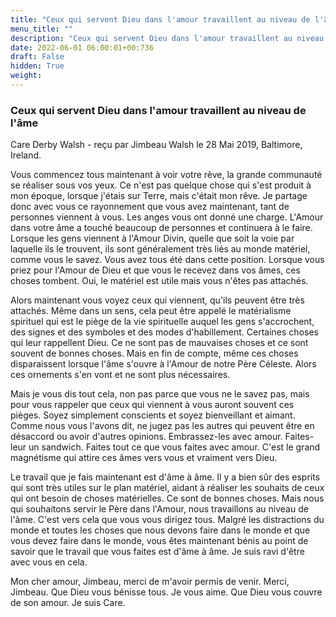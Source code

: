 ```yaml
---
title: "Ceux qui servent Dieu dans l'amour travaillent au niveau de l'âme"
menu_title: ""
description: "Ceux qui servent Dieu dans l'amour travaillent au niveau de l'âme"
date: 2022-06-01 06:00:01+00:736
draft: False
hidden: True
weight:
---
```

### Ceux qui servent Dieu dans l'amour travaillent au niveau de l'âme

Care Derby Walsh - reçu par Jimbeau Walsh le 28 Mai 2019, Baltimore, Ireland.

Vous commencez tous maintenant à voir votre rêve, la grande communauté se réaliser sous vos yeux. Ce n'est pas quelque chose qui s'est produit à mon époque, lorsque j'étais sur Terre, mais c'était mon rêve. Je partage donc avec vous ce rayonnement que vous avez maintenant, tant de personnes viennent à vous. Les anges vous ont donné une charge. L'Amour dans votre âme a touché beaucoup de personnes et continuera à le faire. Lorsque les gens viennent à l'Amour Divin, quelle que soit la voie par laquelle ils le trouvent, ils sont généralement très liés au monde matériel, comme vous le savez. Vous avez tous été dans cette position. Lorsque vous priez pour l'Amour de Dieu et que vous le recevez dans vos âmes, ces choses tombent. Oui, le matériel est utile mais vous n'êtes pas attachés.

Alors maintenant vous voyez ceux qui viennent, qu'ils peuvent être très attachés. Même dans un sens, cela peut être appelé le matérialisme spirituel qui est le piège de la vie spirituelle auquel les gens s'accrochent, des signes et des symboles et des modes d'habillement. Certaines choses qui leur rappellent Dieu. Ce ne sont pas de mauvaises choses et ce sont souvent de bonnes choses. Mais en fin de compte, même ces choses disparaissent lorsque l'âme s'ouvre à l'Amour de notre Père Céleste. Alors ces ornements s'en vont et ne sont plus nécessaires.

Mais je vous dis tout cela, non pas parce que vous ne le savez pas, mais pour vous rappeler que ceux qui viennent à vous auront souvent ces pièges. Soyez simplement conscients et soyez bienveillant et aimant. Comme nous vous l'avons dit, ne jugez pas les autres qui peuvent être en désaccord ou avoir d'autres opinions. Embrassez-les avec amour. Faites-leur un sandwich. Faites tout ce que vous faites avec amour. C'est le grand magnétisme qui attire ces âmes vers vous et vraiment vers Dieu.

Le travail que je fais maintenant est d'âme à âme. Il y a bien sûr des esprits qui sont très utiles sur le plan matériel, aidant à réaliser les souhaits de ceux qui ont besoin de choses matérielles. Ce sont de bonnes choses. Mais nous qui souhaitons servir le Père dans l'Amour, nous travaillons au niveau de l'âme. C'est vers cela que vous vous dirigez tous. Malgré les distractions du monde et toutes les choses que nous devons faire dans le monde et que vous devez faire dans le monde, vous êtes maintenant bénis au point de savoir que le travail que vous faites est d'âme à âme. Je suis ravi d'être avec vous en cela.

Mon cher amour, Jimbeau, merci de m'avoir permis de venir. Merci, Jimbeau. Que Dieu vous bénisse tous. Je vous aime. Que Dieu vous couvre de son amour. Je suis Care.

